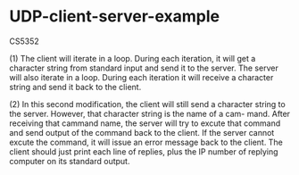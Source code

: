# UDP-client-server-example
CS5352

(1) The client will iterate in a loop. During each iteration, it will get a character string from standard input and send it to the server. The server will also iterate in a loop. During each iteration it will receive a character string and send it back to the client.

(2) In this second modification, the client will still send a character string to the server. However, that character string is the name of a cam- mand. After receiving that cammand name, the server will try to excute that command and send output of the command back to the client. If the server cannot excute the command, it will issue an error message back to the client. The client should just print each line of replies, plus the IP number of replying computer on its standard output.
